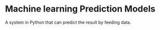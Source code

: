 # Machine learning Prediction Models
A system in Python that can predict the result by feeding data.
